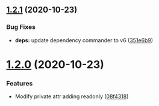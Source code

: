 ## [1.2.1](https://github.com/syarig/selenium-side-converter/compare/v1.2.0...v1.2.1) (2020-10-23)


### Bug Fixes

* **deps:** update dependency commander to v6 ([351e6b9](https://github.com/syarig/selenium-side-converter/commit/351e6b92af724bddf3278774d54d838ed6c1b1f7))

# [1.2.0](https://github.com/syarig/selenium-side-converter/compare/v1.1.4...v1.2.0) (2020-10-23)


### Features

* Modify private attr adding readonly ([08f4318](https://github.com/syarig/selenium-side-converter/commit/08f43186e0de02baed3f8b1c3f5f87e94d877759))
